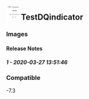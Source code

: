 ## <img src='./logo.jpg' width='40' height='40'>TestDQindicator

### Images




#### Release Notes

##### 1 - 2020-03-27 13:51:46

### Compatible
 -7.3